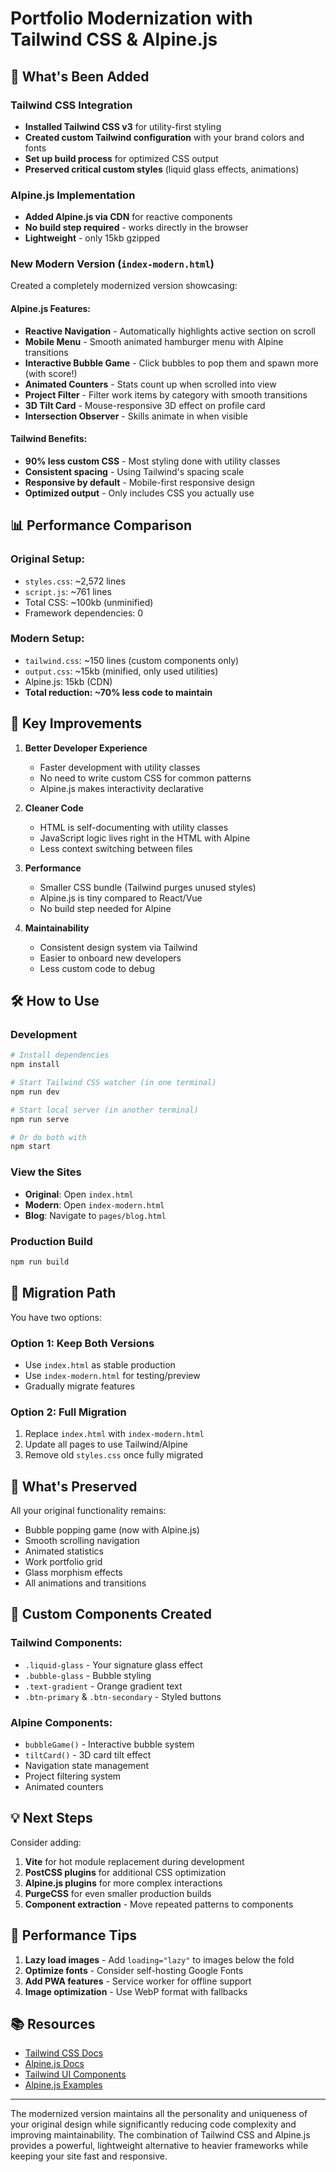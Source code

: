 # Portfolio Modernization with Tailwind CSS & Alpine.js

## 🚀 What's Been Added

### Tailwind CSS Integration
- **Installed Tailwind CSS v3** for utility-first styling
- **Created custom Tailwind configuration** with your brand colors and fonts
- **Set up build process** for optimized CSS output
- **Preserved critical custom styles** (liquid glass effects, animations)

### Alpine.js Implementation
- **Added Alpine.js via CDN** for reactive components
- **No build step required** - works directly in the browser
- **Lightweight** - only 15kb gzipped

### New Modern Version (`index-modern.html`)
Created a completely modernized version showcasing:

#### Alpine.js Features:
- **Reactive Navigation** - Automatically highlights active section on scroll
- **Mobile Menu** - Smooth animated hamburger menu with Alpine transitions
- **Interactive Bubble Game** - Click bubbles to pop them and spawn more (with score!)
- **Animated Counters** - Stats count up when scrolled into view
- **Project Filter** - Filter work items by category with smooth transitions
- **3D Tilt Card** - Mouse-responsive 3D effect on profile card
- **Intersection Observer** - Skills animate in when visible

#### Tailwind Benefits:
- **90% less custom CSS** - Most styling done with utility classes
- **Consistent spacing** - Using Tailwind's spacing scale
- **Responsive by default** - Mobile-first responsive design
- **Optimized output** - Only includes CSS you actually use

## 📊 Performance Comparison

### Original Setup:
- `styles.css`: ~2,572 lines
- `script.js`: ~761 lines
- Total CSS: ~100kb (unminified)
- Framework dependencies: 0

### Modern Setup:
- `tailwind.css`: ~150 lines (custom components only)
- `output.css`: ~15kb (minified, only used utilities)
- Alpine.js: 15kb (CDN)
- **Total reduction: ~70% less code to maintain**

## 🎯 Key Improvements

1. **Better Developer Experience**
   - Faster development with utility classes
   - No need to write custom CSS for common patterns
   - Alpine.js makes interactivity declarative

2. **Cleaner Code**
   - HTML is self-documenting with utility classes
   - JavaScript logic lives right in the HTML with Alpine
   - Less context switching between files

3. **Performance**
   - Smaller CSS bundle (Tailwind purges unused styles)
   - Alpine.js is tiny compared to React/Vue
   - No build step needed for Alpine

4. **Maintainability**
   - Consistent design system via Tailwind
   - Easier to onboard new developers
   - Less custom code to debug

## 🛠️ How to Use

### Development
```bash
# Install dependencies
npm install

# Start Tailwind CSS watcher (in one terminal)
npm run dev

# Start local server (in another terminal)
npm run serve

# Or do both with
npm start
```

### View the Sites
- **Original**: Open `index.html` 
- **Modern**: Open `index-modern.html`
- **Blog**: Navigate to `pages/blog.html`

### Production Build
```bash
npm run build
```

## 🔄 Migration Path

You have two options:

### Option 1: Keep Both Versions
- Use `index.html` as stable production
- Use `index-modern.html` for testing/preview
- Gradually migrate features

### Option 2: Full Migration
1. Replace `index.html` with `index-modern.html`
2. Update all pages to use Tailwind/Alpine
3. Remove old `styles.css` once fully migrated

## 📝 What's Preserved

All your original functionality remains:
- Bubble popping game (now with Alpine.js)
- Smooth scrolling navigation
- Animated statistics
- Work portfolio grid
- Glass morphism effects
- All animations and transitions

## 🎨 Custom Components Created

### Tailwind Components:
- `.liquid-glass` - Your signature glass effect
- `.bubble-glass` - Bubble styling
- `.text-gradient` - Orange gradient text
- `.btn-primary` & `.btn-secondary` - Styled buttons

### Alpine Components:
- `bubbleGame()` - Interactive bubble system
- `tiltCard()` - 3D card tilt effect
- Navigation state management
- Project filtering system
- Animated counters

## 💡 Next Steps

Consider adding:
1. **Vite** for hot module replacement during development
2. **PostCSS plugins** for additional CSS optimization
3. **Alpine.js plugins** for more complex interactions
4. **PurgeCSS** for even smaller production builds
5. **Component extraction** - Move repeated patterns to components

## 🚦 Performance Tips

1. **Lazy load images** - Add `loading="lazy"` to images below the fold
2. **Optimize fonts** - Consider self-hosting Google Fonts
3. **Add PWA features** - Service worker for offline support
4. **Image optimization** - Use WebP format with fallbacks

## 📚 Resources

- [Tailwind CSS Docs](https://tailwindcss.com/docs)
- [Alpine.js Docs](https://alpinejs.dev)
- [Tailwind UI Components](https://tailwindui.com)
- [Alpine.js Examples](https://alpinejs.dev/examples)

---

The modernized version maintains all the personality and uniqueness of your original design while significantly reducing code complexity and improving maintainability. The combination of Tailwind CSS and Alpine.js provides a powerful, lightweight alternative to heavier frameworks while keeping your site fast and responsive.

